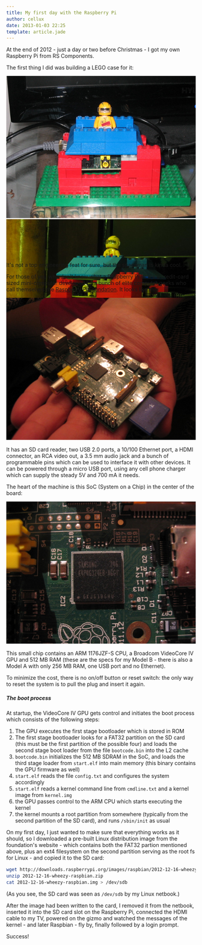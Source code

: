 ```yaml
---
title: My first day with the Raspberry Pi
author: cellux
date: 2013-01-03 22:25
template: article.jade
---
```


At the end of 2012 - just a day or two before Christmas - I got my own Raspberry Pi from RS Components. 

The first thing I did was building a LEGO case for it:

<p id="gallery1" class="gallery" style="height: 480px">
  <img src="img_7054.jpg"/>
  <img src="img_7061.jpg"/>
</p>

It's not a top engineering feat for sure, but the spaceman is kinda cool. :-)

For those of you who don't know what a Raspberry Pi is: it's a credit-card sized mini-computer developed by a bunch of elite computer geeks who call themselves the [Raspberry Pi Foundation][1]. It looks like this:

[1]: http://www.raspberrypi.org/about

<p><img src="img_7073.jpg"/></p>

It has an SD card reader, two USB 2.0 ports, a 10/100 Ethernet port, a HDMI connector, an RCA video out, a 3.5 mm audio jack and a bunch of programmable pins which can be used to interface it with other devices. It can be powered through a micro USB port, using any cell phone charger which can supply the steady 5V and 700 mA it needs.

The heart of the machine is this SoC (System on a Chip) in the center of the board:

<p><img src="img_7076.jpg"/></p>

This small chip contains an ARM 1176JZF-S CPU, a Broadcom VideoCore IV GPU and 512 MB RAM (these are the specs for my Model B - there is also a Model A with only 256 MB RAM, one USB port and no Ethernet).

To minimize the cost, there is no on/off button or reset switch: the only way to reset the system is to pull the plug and insert it again.

##### The boot process

At startup, the VideoCore IV GPU gets control and initiates the boot process which consists of the following steps:

1. The GPU executes the first stage bootloader which is stored in ROM
2. The first stage bootloader looks for a FAT32 partition on the SD card (this must be the first partition of the possible four) and loads the second stage boot loader from the file `bootcode.bin` into the L2 cache
3. `bootcode.bin` initializes the 512 MB SDRAM in the SoC, and loads the third stage loader from `start.elf` into main memory (this binary contains the GPU firmware as well)
4. `start.elf` reads the file `config.txt` and configures the system accordingly
5. `start.elf` reads a kernel command line from `cmdline.txt` and a kernel image from `kernel.img`
6. the GPU passes control to the ARM CPU which starts executing the kernel
7. the kernel mounts a root partition from somewhere (typically from the second partition of the SD card), and runs `/sbin/init` as usual

On my first day, I just wanted to make sure that everything works as it should, so I downloaded a pre-built Linux distribution image from the foundation's website - which contains both the FAT32 partion mentioned above, plus an ext4 filesystem on the second partition serving as the root fs for Linux - and copied it to the SD card:

```bash
wget http://downloads.raspberrypi.org/images/raspbian/2012-12-16-wheezy-raspbian/2012-12-16-wheezy-raspbian.zip
unzip 2012-12-16-wheezy-raspbian.zip
cat 2012-12-16-wheezy-raspbian.img > /dev/sdb
```

(As you see, the SD card was seen as `/dev/sdb` by my Linux netbook.)

After the image had been written to the card, I removed it from the netbook, inserted it into the SD card slot on the Raspberry Pi, connected the HDMI cable to my TV, powered on the gizmo and watched the messages of the kernel - and later Raspbian - fly by, finally followed by a login prompt.

Success!
